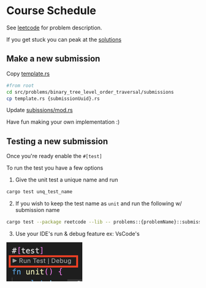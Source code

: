 # Course Schedule

See [leetcode](https://leetcode.com/problems/course-schedule/) for problem description.

If you get stuck you can peak at the [solutions](./solutions)

## Make a new submission

Copy [template.rs](./submissions/template.rs)

```bash
#from root
cd src/problems/binary_tree_level_order_traversal/submissions
cp template.rs {submissionUuid}.rs
```

Update [subissions/mod.rs](./submissions/mod.rs)

Have fun making your own implementation :)

## Testing a new submission

Once you're ready enable the `#[test]`

To run the test you have a few options

1. Give the unit test a unique name and run

```bash
cargo test unq_test_name
```

2. If you wish to keep the test name as `unit` and run the following w/ submission name

```bash
cargo test --package reetcode --lib -- problems::{problemName}::submissions::{submissionUuid}::test::unit
```

3. Use your IDE's run & debug feature ex: VsCode's

![](../../../assets/vsCodeDebug.png)
